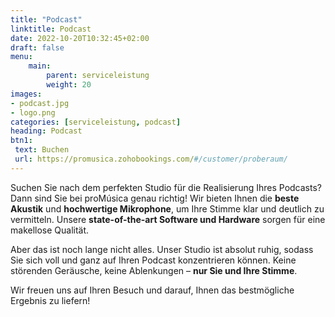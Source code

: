 ```yaml
---
title: "Podcast"
linktitle: Podcast
date: 2022-10-20T10:32:45+02:00
draft: false
menu:
    main:
        parent: serviceleistung
        weight: 20
images:
- podcast.jpg
- logo.png
categories: [serviceleistung, podcast]
heading: Podcast
btn1:
 text: Buchen
 url: https://promusica.zohobookings.com/#/customer/proberaum/
---
```


Suchen Sie nach dem perfekten Studio für die Realisierung Ihres Podcasts? Dann sind Sie bei proMúsica genau richtig! Wir bieten Ihnen die **beste Akustik** und **hochwertige Mikrophone**, um Ihre Stimme klar und deutlich zu vermitteln. Unsere **state-of-the-art Software und Hardware** sorgen für eine makellose Qualität.

Aber das ist noch lange nicht alles. Unser Studio ist absolut ruhig, sodass Sie sich voll und ganz auf Ihren Podcast konzentrieren können. Keine störenden Geräusche, keine Ablenkungen – **nur Sie und Ihre Stimme**.

Wir freuen uns auf Ihren Besuch und darauf, Ihnen das bestmögliche Ergebnis zu liefern!

<!-- Jedes Projekt ist anders. Daher ist es am besten, uns eine Idee davon zu geben, was Sie sich vorstellen, damit wir einen auf Sie zugeschnittenen Vorschlag und eine Kostenkalkulation erstellen können, die Ihnen die effizienteste und kostengünstigste Lösung bietet.

Bei proMusica können wir bei folgenden Aspekten der Produktion helfen:
-  technische Einrichtung
-  Aufnahme im Studio
-  Audiobearbeitung und Hinzufügen von Musik
-  Lieferung an die Hosting-Plattform 

Besuchen Sie uns in unserem Studio und überzeugen Sie sich selbst von der Qualität unserer Ausrüstung und Dienstleistungen. Wir freuen uns darauf, Ihnen bei der Realisierung Ihres Podcast-Projekts zu helfen!--->